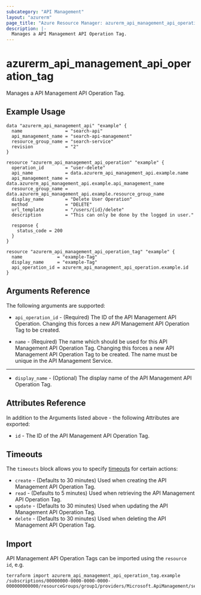 ```yaml
---
subcategory: "API Management"
layout: "azurerm"
page_title: "Azure Resource Manager: azurerm_api_management_api_operation_tag"
description: |-
  Manages a API Management API Operation Tag.
---
```


# azurerm_api_management_api_operation_tag

Manages a API Management API Operation Tag.

## Example Usage

```hcl
data "azurerm_api_management_api" "example" {
  name                = "search-api"
  api_management_name = "search-api-management"
  resource_group_name = "search-service"
  revision            = "2"
}

resource "azurerm_api_management_api_operation" "example" {
  operation_id        = "user-delete"
  api_name            = data.azurerm_api_management_api.example.name
  api_management_name = data.azurerm_api_management_api.example.api_management_name
  resource_group_name = data.azurerm_api_management_api.example.resource_group_name
  display_name        = "Delete User Operation"
  method              = "DELETE"
  url_template        = "/users/{id}/delete"
  description         = "This can only be done by the logged in user."

  response {
    status_code = 200
  }
}

resource "azurerm_api_management_api_operation_tag" "example" {
  name             = "example-Tag"
  display_name     = "example-Tag"
  api_operation_id = azurerm_api_management_api_operation.example.id
}
```

## Arguments Reference

The following arguments are supported:

* `api_operation_id` - (Required) The ID of the API Management API Operation. Changing this forces a new API Management API Operation Tag to be created.

* `name` - (Required) The name which should be used for this API Management API Operation Tag. Changing this forces a new API Management API Operation Tag to be created. The name must be unique in the API Management Service.

---

* `display_name` - (Optional) The display name of the API Management API Operation Tag.

## Attributes Reference

In addition to the Arguments listed above - the following Attributes are exported: 

* `id` - The ID of the API Management API Operation Tag.

## Timeouts

The `timeouts` block allows you to specify [timeouts](https://www.terraform.io/docs/configuration/resources.html#timeouts) for certain actions:

* `create` - (Defaults to 30 minutes) Used when creating the API Management API Operation Tag.
* `read` - (Defaults to 5 minutes) Used when retrieving the API Management API Operation Tag.
* `update` - (Defaults to 30 minutes) Used when updating the API Management API Operation Tag.
* `delete` - (Defaults to 30 minutes) Used when deleting the API Management API Operation Tag.

## Import

API Management API Operation Tags can be imported using the `resource id`, e.g.

```shell
terraform import azurerm_api_management_api_operation_tag.example /subscriptions/00000000-0000-0000-0000-000000000000/resourceGroups/group1/providers/Microsoft.ApiManagement/service/service1/apis/api1/operations/operation1/tags/tag1
```
